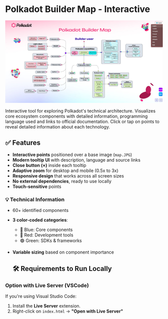# Polkadot Builder Map - Interactive

![Polkadot Builder Map](images/Main-map.JPG)

Interactive tool for exploring Polkadot's technical architecture. 
Visualizes core ecosystem components with detailed information, programming language used and links to official documentation.
Click or tap on points to reveal detailed information about each technology.

## ✅ Features

- **Interactive points** positioned over a base image (`map.JPG`)
- **Modern tooltip UI** with description, language and source links
- **Close button (×)** inside each tooltip
- **Adaptive zoom** for desktop and mobile (0.5x to 3x)
- **Responsive design** that works across all screen sizes
- **No external dependencies**, ready to use locally
- **Touch-sensitive** points

### 💡 Technical Information
- 60+ identified components
- **3 color-coded categories**:
  - 🔵 Blue: Core components
  - 🔴 Red: Development tools
  - 🟢 Green: SDKs & frameworks
- **Variable sizing** based on component importance

  ## 🛠 Requirements to Run Locally

### Option with Live Server (VSCode)

If you're using Visual Studio Code:

1. Install the **Live Server** extension.
2. Right-click on `index.html` → **"Open with Live Server"**
